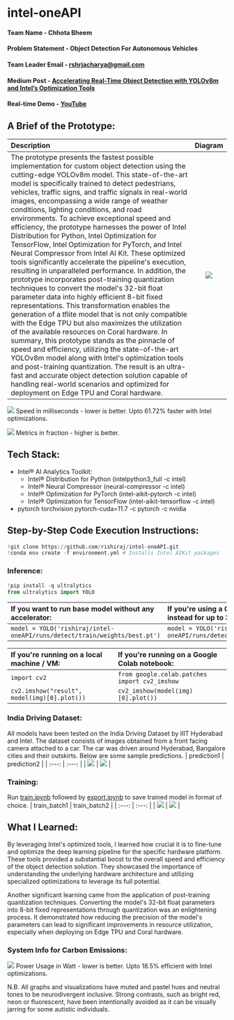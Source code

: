# intel-oneAPI

#### Team Name - Chhota Bheem
#### Problem Statement - Object Detection For Autonomous Vehicles
#### Team Leader Email - rshrjacharya@gmail.com
#### Medium Post - [Accelerating Real-Time Object Detection with YOLOv8m and Intel’s Optimization Tools](https://keras.medium.com/accelerating-real-time-object-detection-with-yolov8m-and-intels-optimization-tools-eb2263d94183)
#### Real-time Demo - [YouTube](https://youtu.be/UVJY7L8zyzs)

## A Brief of the Prototype:
| Description | Diagram |
| :--- | :---: |
| The prototype presents the fastest possible implementation for custom object detection using the cutting-edge YOLOv8m model. This state-of-the-art model is specifically trained to detect pedestrians, vehicles, traffic signs, and traffic signals in real-world images, encompassing a wide range of weather conditions, lighting conditions, and road environments. To achieve exceptional speed and efficiency, the prototype harnesses the power of Intel Distribution for Python, Intel Optimization for TensorFlow, Intel Optimization for PyTorch, and Intel Neural Compressor from Intel AI Kit. These optimized tools significantly accelerate the pipeline's execution, resulting in unparalleled performance. In addition, the prototype incorporates post-training quantization techniques to convert the model's 32-bit float parameter data into highly efficient 8-bit fixed representations. This transformation enables the generation of a tflite model that is not only compatible with the Edge TPU but also maximizes the utilization of the available resources on Coral hardware. In summary, this prototype stands as the pinnacle of speed and efficiency, utilizing the state-of-the-art YOLOv8m model along with Intel's optimization tools and post-training quantization. The result is an ultra-fast and accurate object detection solution capable of handling real-world scenarios and optimized for deployment on Edge TPU and Coral hardware. | ![](https://raw.githubusercontent.com/rishiraj/intel-oneAPI/main/runs/detect/train/weights/best_saved_model/best_full_integer_quant_edgetpu.svg) |

![](https://raw.githubusercontent.com/rishiraj/intel-oneAPI/main/wandb/model.png)
Speed in milliseconds - lower is better. Upto 61.72% faster with Intel optimizations.

![](https://raw.githubusercontent.com/rishiraj/intel-oneAPI/main/wandb/metrics.png)
Metrics in fraction - higher is better.


## Tech Stack:
* Intel® AI Analytics Toolkit:
  * Intel® Distribution for Python (intelpython3_full -c intel)
  * Intel® Neural Compressor (neural-compressor -c intel)
  * Intel® Optimization for PyTorch (intel-aikit-pytorch -c intel)
  * Intel® Optimization for TensorFlow (intel-aikit-tensorflow -c intel)
* pytorch torchvision pytorch-cuda=11.7 -c pytorch -c nvidia

## Step-by-Step Code Execution Instructions:
```python
!git clone https://github.com/rishiraj/intel-oneAPI.git
!conda env create -f environment.yml # Installs Intel AIKit packages
```

### Inference:
```python
!pip install -q ultralytics
from ultralytics import YOLO
```
| If you want to run base model without any accelerator: | If you're using a CPU, use the following instead for up to 3x CPU speedup: | If you're using a GPU, use the following instead for up to 5x GPU speedup: | If you're using an Edge TPU, use the following instead for up to 10x TPU speedup: |
| :--- | :--- | :--- | :--- |
| `model = YOLO('rishiraj/intel-oneAPI/runs/detect/train/weights/best.pt')` | `model = YOLO('rishiraj/intel-oneAPI/runs/detect/train/weights/best.onnx')` | `model = YOLO('rishiraj/intel-oneAPI/runs/detect/train/weights/best.engine')` | `model = YOLO('rishiraj/intel-oneAPI/runs/detect/train/weights/best_saved_model/best_full_integer_quant_edgetpu.tflite')` |

| If you're running on a local machine / VM: | If you're running on a Google Colab notebook: |
| :--- | :--- |
| `import cv2` | `from google.colab.patches import cv2_imshow` |
| `cv2.imshow("result", model(img)[0].plot())` | `cv2_imshow(model(img)[0].plot())` |

### India Driving Dataset:
All models have been tested on the India Driving Dataset by IIIT Hyderabad and Intel. The dataset consists of images obtained from a front facing camera attached to a car. The car was driven around Hyderabad, Bangalore cities and their outskirts. Below are some sample predictions.
| prediction1 | prediction2 |
| :---: | :---: |
| ![](https://raw.githubusercontent.com/rishiraj/intel-oneAPI/main/runs/detect/predict/548645_image.jpg) | ![](https://raw.githubusercontent.com/rishiraj/intel-oneAPI/main/runs/detect/predict/326186_image.jpg) |

### Training:
Run [train.ipynb](./train.ipynb) followed by [export.ipynb](./export.ipynb) to save trained model in format of choice.
| train_batch1 | train_batch2 |
| :---: | :---: |
| ![](https://raw.githubusercontent.com/rishiraj/intel-oneAPI/main/wandb/train_batch1.jpg) | ![](https://raw.githubusercontent.com/rishiraj/intel-oneAPI/main/wandb/train_batch2.jpg) |

## What I Learned:
By leveraging Intel's optimized tools, I learned how crucial it is to fine-tune and optimize the deep learning pipeline for the specific hardware platform. These tools provided a substantial boost to the overall speed and efficiency of the object detection solution. They showcased the importance of understanding the underlying hardware architecture and utilizing specialized optimizations to leverage its full potential.

Another significant learning came from the application of post-training quantization techniques. Converting the model's 32-bit float parameters into 8-bit fixed representations through quantization was an enlightening process. It demonstrated how reducing the precision of the model's parameters can lead to significant improvements in resource utilization, especially when deploying on Edge TPU and Coral hardware.

### System Info for Carbon Emissions:
![](https://raw.githubusercontent.com/rishiraj/intel-oneAPI/main/wandb/system.png)
Power Usage in Watt - lower is better. Upto 18.5% efficient with Intel optimizations.

N.B. All graphs and visualizations have muted and pastel hues and neutral tones to be neurodivergent inclusive. Strong contrasts, such as bright red, neon or fluorescent, have been intentionally avoided as it can be visually jarring for some autistic individuals.
